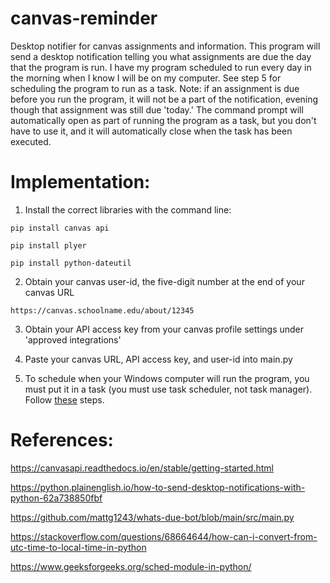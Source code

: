 # canvas-reminder
Desktop notifier for canvas assignments and information. This program will send a desktop notification telling you what 
assignments are due the day that the program is run. I have my program scheduled to run every day in the morning when I know I will be on my computer. 
See step 5 for scheduling the program to run as a task. 
Note: if an assignment is due before you run the program, it will not be a part of the notification, evening though that assignment 
was still due 'today.' The command prompt will automatically open as part of running the program as a task, but you don't have to use it, 
and it will automatically close when the task has been executed. 

# Implementation:
1. Install the correct libraries with the command line: 

`pip install canvas api`
   
`pip install plyer`

`pip install python-dateutil`

2. Obtain your canvas user-id, the five-digit number at the end of your canvas URL
   
`https://canvas.schoolname.edu/about/12345`

3. Obtain your API access key from your canvas profile settings under 'approved integrations'


4. Paste your canvas URL, API access key, and user-id into main.py 


5. To schedule when your Windows computer will run the program, you must put it in a task (you must use task scheduler, not task manager). 
Follow [these](http://theautomatic.net/2017/10/03/running-python-task-scheduler/#:~:text=Once%20you%20know%20your%20Python%20script%20works%20from,click%20on%20%E2%80%9CAction%E2%80%9D%2C%20and%20then%20press%20%E2%80%9CCreate%20Task.%E2%80%9D) steps.


# References: 
https://canvasapi.readthedocs.io/en/stable/getting-started.html

https://python.plainenglish.io/how-to-send-desktop-notifications-with-python-62a738850fbf

https://github.com/mattg1243/whats-due-bot/blob/main/src/main.py

https://stackoverflow.com/questions/68664644/how-can-i-convert-from-utc-time-to-local-time-in-python

https://www.geeksforgeeks.org/sched-module-in-python/